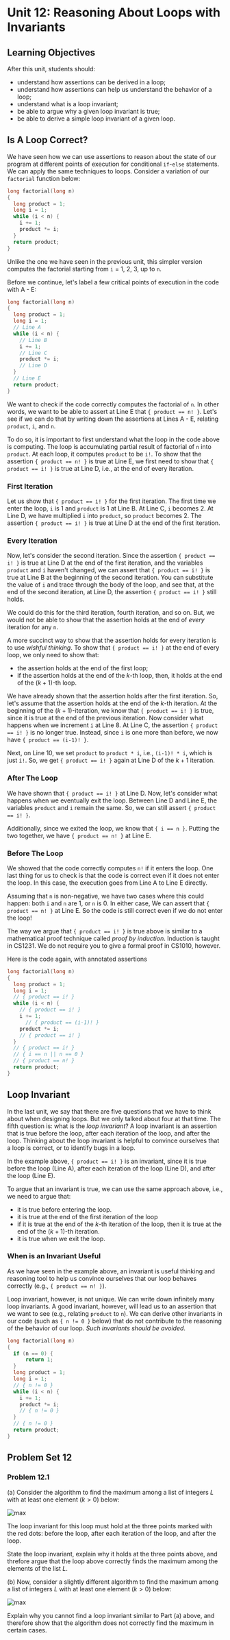 # Unit 12: Reasoning About Loops with Invariants

## Learning Objectives

After this unit, students should:

- understand how assertions can be derived in a loop;
- understand how assertions can help us understand the behavior of a loop;
- understand what is a loop invariant;
- be able to argue why a given loop invariant is true;
- be able to derive a simple loop invariant of a given loop.

## Is A Loop Correct?

We have seen how we can use assertions to reason about the state of our program at different points of execution for conditional `if`-`else` statements.  We can apply the same techniques to loops.  Consider a variation of our `factorial` function below:

```C title="Calculating factorial of a number using while loop"
long factorial(long n)
{
  long product = 1;
  long i = 1;
  while (i < n) {
    i += 1;
    product *= i;
  }
  return product;
}
```

Unlike the one we have seen in the previous unit, this simpler version computes the factorial starting from `i` = 1, 2, 3, up to `n`.

Before we continue, let's label a few critical points of execution in the code with A - E:

```C title="Calculating factorial of a number using while loop"
long factorial(long n)
{
  long product = 1;
  long i = 1;
  // Line A
  while (i < n) {
    // Line B
    i += 1;
    // Line C
    product *= i;
    // Line D
  }
  // Line E
  return product;
}
```

We want to check if the code correctly computes the factorial of `n`.  In other words, we want to be able to assert at Line E that `{ product == n! }`.  Let's see if we can do that by writing down the assertions at Lines A - E, relating `product`, `i`, and `n`.

To do so, it is important to first understand what the loop in the code above is computing.  The loop is accumulating partial result of factorial of `n` into `product`.  At each loop, it computes `product` to be `i!`.   To show that the assertion `{ product == n! }` is true at Line E, we first need to show that `{ product == i! }` is true at Line D, i.e., at the end of every iteration.

### First Iteration

Let us show that `{ product == i! }` for the first iteration.  The first time we enter the loop, `i` is 1 and `product` is 1 at Line B.  At Line C, `i` becomes 2.   At Line D, we have multiplied `i` into `product`, so `product` becomes 2.  The assertion  `{ product == i! }` is true at Line D at the end of the first iteration.

### Every Iteration

Now, let's consider the second iteration.  Since the assertion `{ product == i! }` is true at Line D at the end of the first iteration, and the variables `product` and `i` haven't changed, we can assert that `{ product == i! }` is true at Line B at the beginning of the second iteration.  You can substitute the value of `i` and trace through the body of the loop, and see that, at the end of the second iteration, at Line D, the assertion `{ product == i! }` still holds.

We could do this for the third iteration, fourth iteration, and so on.  But, we would not be able to show that the assertion holds at the end of _every_ iteration for any `n`.

A more succinct way to show that the assertion holds for every iteration is to use _wishful thinking_.  To show that `{ product == i! }` at the end of every loop, we only need to show that:

- the assertion holds at the end of the first loop;
- if the assertion holds at the end of the $k$-th loop, then, it holds at the end of the $(k+1)$-th loop.

We have already shown that the assertion holds after the first iteration.  So, let's assume that the assertion holds at the end of the $k$-th iteration.  At the beginning of the $(k+1)$-iteration, we know that `{ product == i! }` is true, since it is true at the end of the previous iteration.  Now consider what happens when we increment `i` at Line 8.  At Line C, the assertion `{ product == i! }` is no longer true.  Instead, since `i` is one more than before, we now have `{ product == (i-1)! }`.

Next, on Line 10, we set `product` to `product * i`, i.e., `(i-1)! * i`, which is just `i!`.  So, we get `{ product == i! }` again at Line D of the $k+1$ iteration.

### After The Loop

We have shown that `{ product == i! }` at Line D.  Now, let's consider what happens when we eventually exit the loop.  Between Line D and Line E, the variables `product` and `i` remain the same.  So, we can still assert `{ product == i! }`.  

Additionally, since we exited the loop, we know that `{ i == n }`.  Putting the two together, we have `{ product == n! }` at Line E.

### Before The Loop

We showed that the code correctly computes `n!` if it enters the loop.  One last thing for us to check is that the code is correct even if it does not enter the loop.  In this case, the execution goes from Line A to Line E directly.

Assuming that `n` is non-negative, we have two cases where this could happen: both `i` and `n` are 1, or `n` is 0. In either case, We can assert that `{ product == n! }` at Line E.  So the code is still correct even if we do not enter the loop!

The way we argue that `{ product == i! }` is true above is similar to a mathematical proof technique called _proof by induction_.  Induction is taught in CS1231.  We do not require you to give a formal proof in CS1010, however.

Here is the code again, with annotated assertions

```C title="Calculating factorial of a number using while loop (with assertion)"
long factorial(long n)
{
  long product = 1;
  long i = 1;
  // { product == i! }
  while (i < n) {
    // { product == i! }
    i += 1;
	  // { product == (i-1)! }
    product *= i;
    // { product == i! }
  }
  // { product == i! }
  // { i == n || n == 0 }
  // { product == n! }
  return product;
}
```

## Loop Invariant

In the last unit, we say that there are five questions that we have to think about when designing loops.  But we only talked about four at that time.  The fifth question is: what is the _loop invariant_?  A loop invariant is an assertion that is true before the loop, after each iteration of the loop, and after the loop.  Thinking about the loop invariant is helpful to convince ourselves that a loop is correct, or to identify bugs in a loop.

In the example above, `{ product == i! }` is an invariant, since it is true before the loop (Line A), after each iteration of the loop (Line D), and after the loop (Line E).

To argue that an invariant is true, we can use the same approach above, i.e., we need to argue that:

- it is true before entering the loop.
- it is true at the end of the first iteration of the loop
- if it is true at the end of the $k$-th iteration of the loop, then it is true at the end of the $(k+1)$-th iteration.
- it is true when we exit the loop.

### When is an Invariant Useful

As we have seen in the example above, an invariant is useful thinking and reasoning tool to help us convince ourselves that our loop behaves correctly (e.g., `{ product == n! }`).

Loop invariant, however, is not unique.  We can write down infinitely many loop invariants.  A good invariant, however, will lead us to an assertion that we want to see (e.g., relating `product` to `n`).  We can derive other invariants in our code (such as `{ n != 0 }` below) that do not contribute to the reasoning of the behavior of our loop.  _Such invariants should be avoided_.

```C
long factorial(long n)
{
  if (n == 0) {
      return 1;
  }
  long product = 1;
  long i = 1;
  // { n != 0 }
  while (i < n) {
    i += 1;
    product *= i;
	// { n != 0 }
  }
  // { n != 0 }
  return product;
}
```

## Problem Set 12

### Problem 12.1

(a) Consider the algorithm to find the maximum among a list of integers $L$ with at least one element ($k > 0$) below:

![max](figures/max-flowchart/max-flowchart.017.png)

The loop invariant for this loop must hold at the three points marked with the red dots: before the loop, after each iteration of the loop, and after the loop.

State the loop invariant, explain why it holds at the three points above, and threfore argue that the loop above correctly finds the maximum among the elements of the list $L$.  

(b) Now, consider a slightly different algorithm to find the maximum among a list of integers $L$ with at least one element ($k > 0$) below:

![max](figures/max-flowchart/max-flowchart.018.png)

Explain why you cannot find a loop invariant similar to Part (a) above, and therefore show that the algorithm does not correctly find the maximum in certain cases.
